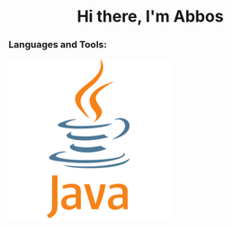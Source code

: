 <h1 align="center">Hi there, I'm Abbos</a>

### Languages and Tools:
<img align="left" alt="Java" src="https://raw.githubusercontent.com/github/explore/5b3600551e122a3277c2c5368af2ad5725ffa9a1/topics/java/java.png"/>

